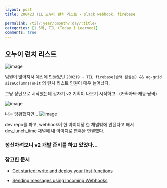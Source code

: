 ```yaml
---
layout: post
title: 200423 TIL 오누이 런치 리스트 - slack webhook, firebase

permalink: /til/:year/:month/:day/:title/
categories: [1.5막, TIL (Today I Learned)]
comments: true
---
```


## 오누이 런치 리스트

![image](https://user-images.githubusercontent.com/40848630/80172719-b1525c00-8628-11ea-97fd-ec7d96e31e22.png)

팀원이 많아져서 예전에 만들었던 `200219 - TIL firebase(슬랙 점심봇) && ag-grid sizeColumnsToFit` 의 런치 리스트 인원이 매우 늘어났다. 

그냥 장난으로 시작했는데 갑자기 v2 기획이 나오기 시작하고.. (~~기획자의 재능 낭비~~)

![image](https://user-images.githubusercontent.com/40848630/80172917-3e95b080-8629-11ea-9a85-1b5e1117e815.png)


나는 당황했지만... 
![image](https://user-images.githubusercontent.com/40848630/80172981-671daa80-8629-11ea-985f-a645c3486575.png)

dev repo를 파고, webhook이 한 아이디당 한 채널밖에 안된다고 해서 dev_lunch_time 채널에 내 아이디로 웹훅을 연결했다. 

### 정신차려보니 v2 개발 준비를 하고 있었다...

### 참고한 문서 

- [Get started: write and deploy your first functions](https://firebase.google.com/docs/functions/get-started)

- [Sending messages using Incoming Webhooks](https://api.slack.com/messaging/webhooks)
